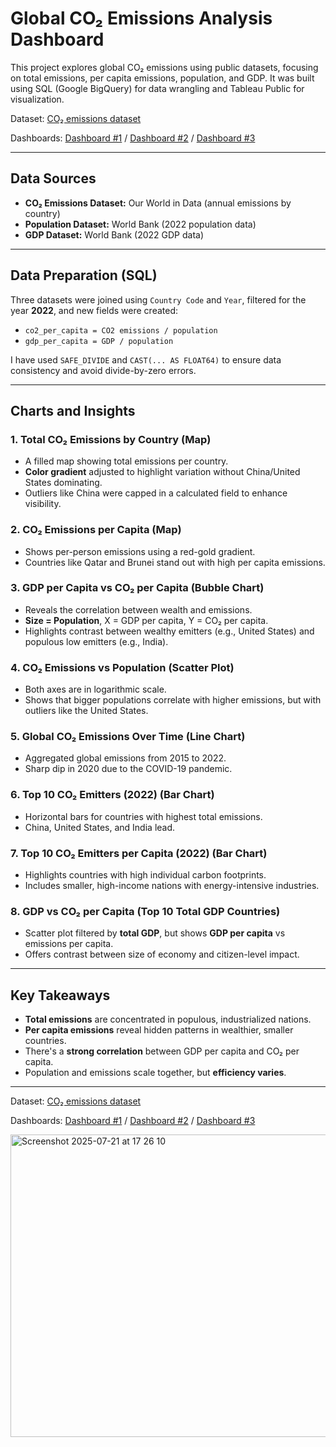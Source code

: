 # Global CO₂ Emissions Analysis Dashboard

This project explores global CO₂ emissions using public datasets, focusing on total emissions, per capita emissions, population, and GDP. It was built using SQL (Google BigQuery) for data wrangling and Tableau Public for visualization.

Dataset: [CO₂ emissions dataset](https://ourworldindata.org/co2-dataset-sources)

Dashboards: [Dashboard #1](https://public.tableau.com/app/profile/rui.campos/viz/TotalCOEmissionsCOEmissionsperCapita/Dashboard1) / [Dashboard #2](https://public.tableau.com/app/profile/rui.campos/viz/GDPperCapitavsCOperCapitaCOEmissionsvsPopulation/Dashboard2) / [Dashboard #3](https://public.tableau.com/app/profile/rui.campos/viz/CO2Emissions_17531143141330/Dashboard3)

---

## Data Sources
- **CO₂ Emissions Dataset:** Our World in Data (annual emissions by country)
- **Population Dataset:** World Bank (2022 population data)
- **GDP Dataset:** World Bank (2022 GDP data)

---

## Data Preparation (SQL)
Three datasets were joined using `Country Code` and `Year`, filtered for the year **2022**, and new fields were created:
- `co2_per_capita = CO2 emissions / population`
- `gdp_per_capita = GDP / population`

I have used `SAFE_DIVIDE` and `CAST(... AS FLOAT64)` to ensure data consistency and avoid divide-by-zero errors.

---

## Charts and Insights

### 1. Total CO₂ Emissions by Country (Map)
- A filled map showing total emissions per country.
- **Color gradient** adjusted to highlight variation without China/United States dominating.
- Outliers like China were capped in a calculated field to enhance visibility.

### 2. CO₂ Emissions per Capita (Map)
- Shows per-person emissions using a red-gold gradient.
- Countries like Qatar and Brunei stand out with high per capita emissions.

### 3. GDP per Capita vs CO₂ per Capita (Bubble Chart)
- Reveals the correlation between wealth and emissions.
- **Size = Population**, X = GDP per capita, Y = CO₂ per capita.
- Highlights contrast between wealthy emitters (e.g., United States) and populous low emitters (e.g., India).

### 4. CO₂ Emissions vs Population (Scatter Plot)
- Both axes are in logarithmic scale.
- Shows that bigger populations correlate with higher emissions, but with outliers like the United States.

### 5. Global CO₂ Emissions Over Time (Line Chart)
- Aggregated global emissions from 2015 to 2022.
- Sharp dip in 2020 due to the COVID-19 pandemic.

### 6. Top 10 CO₂ Emitters (2022) (Bar Chart)
- Horizontal bars for countries with highest total emissions.
- China, United States, and India lead.

### 7. Top 10 CO₂ Emitters per Capita (2022) (Bar Chart)
- Highlights countries with high individual carbon footprints.
- Includes smaller, high-income nations with energy-intensive industries.

### 8. GDP vs CO₂ per Capita (Top 10 Total GDP Countries)
- Scatter plot filtered by **total GDP**, but shows **GDP per capita** vs emissions per capita.
- Offers contrast between size of economy and citizen-level impact.

---

## Key Takeaways
- **Total emissions** are concentrated in populous, industrialized nations.
- **Per capita emissions** reveal hidden patterns in wealthier, smaller countries.
- There's a **strong correlation** between GDP per capita and CO₂ per capita.
- Population and emissions scale together, but **efficiency varies**.

---

Dataset: [CO₂ emissions dataset](https://ourworldindata.org/co2-dataset-sources)

Dashboards: [Dashboard #1](https://public.tableau.com/app/profile/rui.campos/viz/TotalCOEmissionsCOEmissionsperCapita/Dashboard1) / [Dashboard #2](https://public.tableau.com/app/profile/rui.campos/viz/GDPperCapitavsCOperCapitaCOEmissionsvsPopulation/Dashboard2) / [Dashboard #3](https://public.tableau.com/app/profile/rui.campos/viz/CO2Emissions_17531143141330/Dashboard3)

<img width="680" height="484" alt="Screenshot 2025-07-21 at 17 26 10" src="https://github.com/user-attachments/assets/69d7dd7b-bd13-45e4-8160-716283efe002" />
